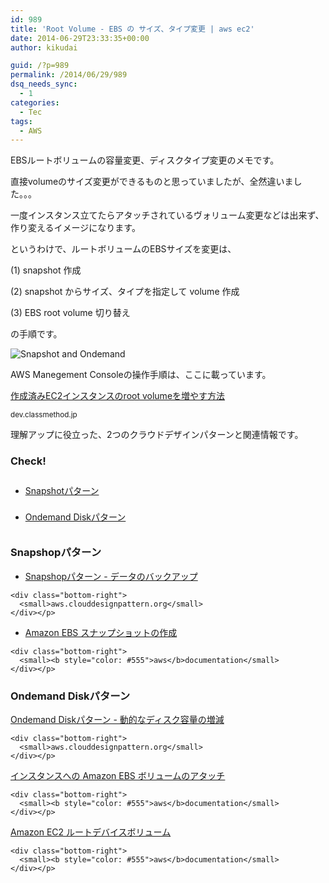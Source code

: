 ```yaml
---
id: 989
title: 'Root Volume - EBS の サイズ、タイプ変更 | aws ec2'
date: 2014-06-29T23:33:35+00:00
author: kikudai

guid: /?p=989
permalink: /2014/06/29/989
dsq_needs_sync:
  - 1
categories:
  - Tec
tags:
  - AWS
---
```

<article id="kikudai"> EBSルートボリュームの容量変更、ディスクタイプ変更のメモです。
  
<!--more--></p> 

直接volumeのサイズ変更ができるものと思っていましたが、全然違いました。。。
  
一度インスタンス立てたらアタッチされているヴォリューム変更などは出来ず、作り変えるイメージになります。

というわけで、ルートボリュームのEBSサイズを変更は、

(1) snapshot 作成
  
(2) snapshot からサイズ、タイプを指定して volume 作成
  
(3) EBS root volume 切り替え

の手順です。

<img src="https://farm4.staticflickr.com/3887/14530422951_be6f9e6399_o.png" alt="Snapshot and Ondemand" class="alignnone " />

AWS Manegement Consoleの操作手順は、ここに載っています。

<a href="http://dev.classmethod.jp/cloud/aws/ec2-root-volume/" target="_blank">作成済みEC2インスタンスのroot volumeを増やす方法</a>
  
<small>dev.classmethod.jp</small>

理解アップに役立った、2つのクラウドデザインパターンと関連情報です。<nav> 

### Check!

<ul style="line-height: 3;">
  <li>
    <a href="#snapshot-pattern">Snapshotパターン</a>
  </li>
  <li>
    <a href="#ondemand-disk-pattern">Ondemand Diskパターン</a>
  </li>
</ul></nav> <section id="snapshot-pattern" class="bg-color-eee"> 

### Snapshopパターン

<div class="parag">
  <div class="slide">
    <ul class="none-list">
      <li>
        <a href="http://aws.clouddesignpattern.org/index.php/CDP:Snapshot%E3%83%91%E3%82%BF%E3%83%BC%E3%83%B3" target="blank">Snapshopパターン - データのバックアップ</a>
      </li>
    </ul>
    
    <div class="bottom-right">
      <small>aws.clouddesignpattern.org</small>
    </div></p>
  </div>
  
  <div class="description">
  </div></p>
</div>

<div class="parag">
  <div class="slide">
    <ul class="none-list">
      <li>
        <a href="http://docs.aws.amazon.com/ja_jp/AWSEC2/latest/UserGuide/ebs-creating-snapshot.html" target="blank">Amazon EBS スナップショットの作成</a>
      </li>
    </ul>
    
    <div class="bottom-right">
      <small><b style="color: #555">aws</b>documentation</small>
    </div></p>
  </div>
  
  <div class="description">
  </div></p>
</div></section> <section id="ondemand-disk-pattern" class="section-box"> 

### Ondemand Diskパターン

<div class="parag">
  <div class="slide section-box">
    <div>
      <a href="http://aws.clouddesignpattern.org/index.php/CDP:Ondemand_Disk%E3%83%91%E3%82%BF%E3%83%BC%E3%83%B3" target="_blank">Ondemand Diskパターン - 動的なディスク容量の増減</a>
    </div>
    
    <div class="bottom-right">
      <small>aws.clouddesignpattern.org</small>
    </div></p>
  </div>
  
  <div class="description">
  </div></p>
</div>

<div class="parag">
  <div class="slide section-box">
    <div>
      <a href="http://docs.aws.amazon.com/ja_jp/AWSEC2/latest/UserGuide/ebs-attaching-volume.html" target="_blank">インスタンスへの Amazon EBS ボリュームのアタッチ</a>
    </div>
    
    <div class="bottom-right">
      <small><b style="color: #555">aws</b>documentation</small>
    </div></p>
  </div>
  
  <div class="description">
  </div></p>
</div>

<div class="parag">
  <div class="slide section-box">
    <div>
      <a href="http://docs.aws.amazon.com/ja_jp/AWSEC2/latest/UserGuide/RootDeviceStorage.html" target="_blank">Amazon EC2 ルートデバイスボリューム</a>
    </div>
    
    <div class="bottom-right">
      <small><b style="color: #555">aws</b>documentation</small>
    </div></p>
  </div>
  
  <div class="description">
  </div></p>
</div></section> </article>